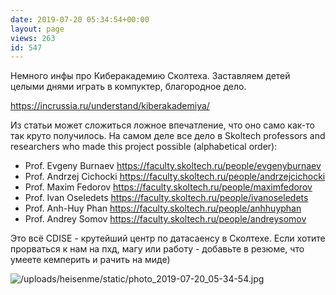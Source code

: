 ```yaml
---
date: 2019-07-20 05:34:54+00:00
layout: page
views: 263
id: 547
---
```


Немного инфы про Киберакадемию Сколтеха. Заставляем детей целыми днями играть в компуктер, благородное дело.

https://incrussia.ru/understand/kiberakademiya/

Из статьи может сложиться ложное впечатление, что оно само как-то так круто получилось. На самом деле все дело в Skoltech professors and researchers who made this project possible (alphabetical order):

- Prof. Evgeny Burnaev https://faculty.skoltech.ru/people/evgenyburnaev
- Prof. Andrzej Cichocki  https://faculty.skoltech.ru/people/andrzejcichocki 
- Prof. Maxim Fedorov https://faculty.skoltech.ru/people/maximfedorov
- Prof. Ivan Oseledets https://faculty.skoltech.ru/people/ivanoseledets 
- Prof. Anh-Huy Phan https://faculty.skoltech.ru/people/anhhuyphan 
- Prof. Andrey Somov https://faculty.skoltech.ru/people/andreysomov 

Это всё CDISE - крутейший центр по датасаенсу в Сколтехе. Если хотите прорваться к нам на пхд, магу или работу - добавьте в резюме, что умеете кемперить и рачить на миде)



![/uploads/heisenme/static/photo_2019-07-20_05-34-54.jpg](/uploads/heisenme/static/photo_2019-07-20_05-34-54.jpg)
